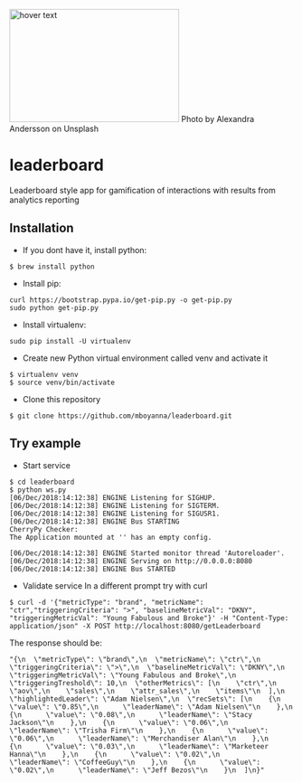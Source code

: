
<p align="left">
  <img src="https://images.unsplash.com/photo-1508901532037-43b386822c81?ixlib=rb-1.2.1&ixid=eyJhcHBfaWQiOjEyMDd9&auto=format&fit=crop&w=2549&q=80" width="300" height="200" title="hover text">
   Photo by Alexandra Andersson on Unsplash
</p>

# leaderboard
Leaderboard style app for gamification of interactions with results from analytics reporting

Installation
---
* If you dont have it, install python:
```
$ brew install python
```

* Install pip:
```
curl https://bootstrap.pypa.io/get-pip.py -o get-pip.py
sudo python get-pip.py
```

* Install virtualenv:
```
sudo pip install -U virtualenv
```

* Create new Python virtual environment called venv and activate it
```
$ virtualenv venv
$ source venv/bin/activate
```

* Clone this repository 
```
$ git clone https://github.com/mboyanna/leaderboard.git
```

Try example 
-----

* Start service
```
$ cd leaderboard
$ python ws.py
[06/Dec/2018:14:12:38] ENGINE Listening for SIGHUP.
[06/Dec/2018:14:12:38] ENGINE Listening for SIGTERM.
[06/Dec/2018:14:12:38] ENGINE Listening for SIGUSR1.
[06/Dec/2018:14:12:38] ENGINE Bus STARTING
CherryPy Checker:
The Application mounted at '' has an empty config.

[06/Dec/2018:14:12:38] ENGINE Started monitor thread 'Autoreloader'.
[06/Dec/2018:14:12:38] ENGINE Serving on http://0.0.0.0:8080
[06/Dec/2018:14:12:38] ENGINE Bus STARTED

```

* Validate service
In a different prompt try with curl
```
$ curl -d '{"metricType": "brand", "metricName": "ctr","triggeringCriteria": ">", "baselineMetricVal": "DKNY", "triggeringMetricVal": "Young Fabulous and Broke"}' -H "Content-Type: application/json" -X POST http://localhost:8080/getLeaderboard
```

The response should be:
```
"{\n  \"metricType\": \"brand\",\n  \"metricName\": \"ctr\",\n  \"triggeringCriteria\": \">\",\n  \"baselineMetricVal\": \"DKNY\",\n  \"triggeringMetricVal\": \"Young Fabulous and Broke\",\n  \"triggeringTreshold\": 10,\n  \"otherMetrics\": [\n    \"ctr\",\n    \"aov\",\n    \"sales\",\n    \"attr_sales\",\n    \"items\"\n  ],\n  \"highlightedLeader\": \"Adam Nielsen\",\n  \"recSets\": [\n    {\n      \"value\": \"0.85\",\n      \"leaderName\": \"Adam Nielsen\"\n    },\n    {\n      \"value\": \"0.08\",\n      \"leaderName\": \"Stacy Jackson\"\n    },\n    {\n      \"value\": \"0.06\",\n      \"leaderName\": \"Trisha Firm\"\n    },\n    {\n      \"value\": \"0.06\",\n      \"leaderName\": \"Merchandiser Alan\"\n    },\n    {\n      \"value\": \"0.03\",\n      \"leaderName\": \"Marketeer Hanna\"\n    },\n    {\n      \"value\": \"0.02\",\n      \"leaderName\": \"CoffeeGuy\"\n    },\n    {\n      \"value\": \"0.02\",\n      \"leaderName\": \"Jeff Bezos\"\n    }\n  ]\n}"
```

